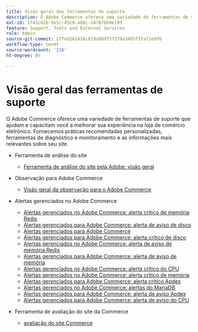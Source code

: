 ```yaml
---
title: Visão geral das ferramentas de suporte
description: O Adobe Commerce oferece uma variedade de ferramentas de suporte que ajudam e capacitam você a melhorar sua experiência na loja de comércio eletrônico. Fornecemos práticas recomendadas personalizadas, ferramentas de diagnóstico e monitoramento e as informações mais relevantes sobre seu site.
exl-id: 1f41c02b-5e5c-45c9-a68c-24787b69e193
feature: Support, Tools and External Services
role: Admin
source-git-commit: 27fed162416c619a08d757279a3405f1fa72e976
workflow-type: tm+mt
source-wordcount: '216'
ht-degree: 0%

---
```


# Visão geral das ferramentas de suporte

O Adobe Commerce oferece uma variedade de ferramentas de suporte que ajudam e capacitam você a melhorar sua experiência na loja de comércio eletrônico. Fornecemos práticas recomendadas personalizadas, ferramentas de diagnóstico e monitoramento e as informações mais relevantes sobre seu site.

* Ferramenta de análise do site

   * [Ferramenta de análise do site pela Adobe: visão geral](/help/support-tools/site-wide-analysis-tool/swat-tool-overview.md)

* Observação para Adobe Commerce

   * [Visão geral da observação para o Adobe Commerce](https://experienceleague.adobe.com/en/docs/commerce-operations/tools/observation-for-adobe-commerce/intro)

* Alertas gerenciados no Adobe Commerce
   * [Alertas gerenciados no Adobe Commerce: alerta crítico de memória Redis](https://experienceleague.adobe.com/en/docs/commerce-operations/tools/managed-alerts-for-adobe-commerce/managed-alerts-on-magento-commerce-redis-memory-critical-alert)
   * [Alertas gerenciados para Adobe Commerce: alerta de aviso de disco](https://experienceleague.adobe.com/en/docs/commerce-operations/tools/managed-alerts-for-adobe-commerce/managed-alerts-for-magento-commerce-disk-warning-alert)
   * [Alertas gerenciados para Adobe Commerce](https://experienceleague.adobe.com/en/docs/commerce-operations/tools/managed-alerts-for-adobe-commerce/managed-alerts-for-magento-commerce)
   * [Alertas gerenciados para Adobe Commerce: alerta crítico de disco](https://experienceleague.adobe.com/en/docs/commerce-operations/tools/managed-alerts-for-adobe-commerce/managed-alerts-for-magento-commerce-disk-critical-alert)
   * [Alertas gerenciados no Adobe Commerce: alerta de aviso de memória Redis](https://experienceleague.adobe.com/en/docs/commerce-operations/tools/managed-alerts-for-adobe-commerce/managed-alerts-on-magento-commerce-redis-memory-warning-alert)
   * [Alertas gerenciados para Adobe Commerce: alerta de aviso de memória](https://experienceleague.adobe.com/en/docs/commerce-operations/tools/managed-alerts-for-adobe-commerce/managed-alerts-for-magento-commerce-memory-warning-alert)
   * [Alertas gerenciados no Adobe Commerce: alerta crítico do CPU](https://experienceleague.adobe.com/en/docs/commerce-operations/tools/managed-alerts-for-adobe-commerce/managed-alerts-on-magento-commerce-cpu-critical-alert)
   * [Alertas gerenciados no Adobe Commerce: alerta crítico de memória](https://experienceleague.adobe.com/en/docs/commerce-operations/tools/managed-alerts-for-adobe-commerce/managed-alerts-on-magento-commerce-memory-critical-alert)
   * [Alertas gerenciados para Adobe Commerce: alerta crítico Apdex](https://experienceleague.adobe.com/en/docs/commerce-operations/tools/managed-alerts-for-adobe-commerce/managed-alerts-for-magento-commerce-apdex-critical-alert)
   * [Alertas gerenciados no Adobe Commerce: alertas do MariaDB](https://experienceleague.adobe.com/en/docs/commerce-operations/tools/managed-alerts-for-adobe-commerce/managed-alerts-on-magento-commerce-mariadb-alerts)
   * [Alertas gerenciados para Adobe Commerce: alerta de aviso Apdex](https://experienceleague.adobe.com/en/docs/commerce-operations/tools/managed-alerts-for-adobe-commerce/managed-alerts-for-magento-commerce-apdex-warning-alert)
   * [Alertas gerenciados para Adobe Commerce: alerta de aviso do CPU](https://experienceleague.adobe.com/en/docs/commerce-operations/tools/managed-alerts-for-adobe-commerce/managed-alerts-for-magento-commerce-cpu-warning-alert)
* Ferramenta de avaliação do site da Commerce
   * [avaliação do site Commerce](https://experienceleague.adobe.com/tools/commerce-site-assessment/index.html)
